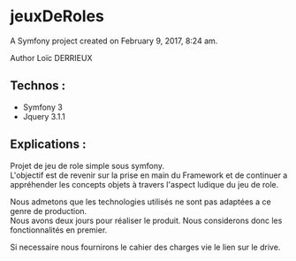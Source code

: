 jeuxDeRoles
===========

A Symfony project created on February 9, 2017, 8:24 am.

Author Loïc DERRIEUX  
## Technos :
* Symfony 3  
* Jquery 3.1.1  

## Explications :  
Projet de jeu de role simple sous symfony.  
L'objectif est de revenir sur la prise en main du Framework et de continuer a appréhender les concepts objets à travers l'aspect ludique du jeu de role.  

Nous admetons que les technologies utilisés ne sont pas adaptées a ce genre de production.  
Nous avons deux jours pour réaliser le produit. Nous considerons donc les fonctionnalités en premier.  

Si necessaire nous fournirons le cahier des charges vie le lien sur le drive.

